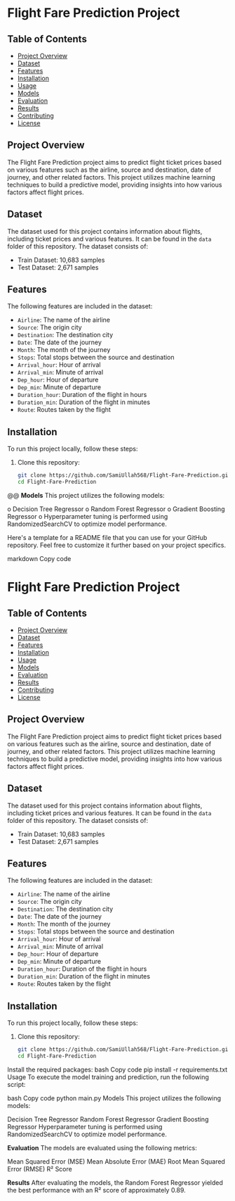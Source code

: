 # Flight Fare Prediction Project

## Table of Contents
- [Project Overview](#project-overview)
- [Dataset](#dataset)
- [Features](#features)
- [Installation](#installation)
- [Usage](#usage)
- [Models](#models)
- [Evaluation](#evaluation)
- [Results](#results)
- [Contributing](#contributing)
- [License](#license)

## Project Overview
The Flight Fare Prediction project aims to predict flight ticket prices based on various features such as the airline, source and destination, date of journey, and other related factors. This project utilizes machine learning techniques to build a predictive model, providing insights into how various factors affect flight prices.

## Dataset
The dataset used for this project contains information about flights, including ticket prices and various features. It can be found in the `data` folder of this repository. The dataset consists of:
- Train Dataset: 10,683 samples
- Test Dataset: 2,671 samples

## Features
The following features are included in the dataset:
- `Airline`: The name of the airline
- `Source`: The origin city
- `Destination`: The destination city
- `Date`: The date of the journey
- `Month`: The month of the journey
- `Stops`: Total stops between the source and destination
- `Arrival_hour`: Hour of arrival
- `Arrival_min`: Minute of arrival
- `Dep_hour`: Hour of departure
- `Dep_min`: Minute of departure
- `Duration_hour`: Duration of the flight in hours
- `Duration_min`: Duration of the flight in minutes
- `Route`: Routes taken by the flight

## Installation
To run this project locally, follow these steps:

1. Clone this repository:
   ```bash
   git clone https://github.com/SamiUllah568/Flight-Fare-Prediction.git
   cd Flight-Fare-Prediction

@@ **Models**
This project utilizes the following models:

  o  Decision Tree Regressor
  o  Random Forest Regressor
  o   Gradient Boosting Regressor
  o  Hyperparameter tuning is performed using RandomizedSearchCV to optimize model performance.



Here's a template for a README file that you can use for your GitHub repository. Feel free to customize it further based on your project specifics.

markdown
Copy code
# Flight Fare Prediction Project

## Table of Contents
- [Project Overview](#project-overview)
- [Dataset](#dataset)
- [Features](#features)
- [Installation](#installation)
- [Usage](#usage)
- [Models](#models)
- [Evaluation](#evaluation)
- [Results](#results)
- [Contributing](#contributing)
- [License](#license)

## Project Overview
The Flight Fare Prediction project aims to predict flight ticket prices based on various features such as the airline, source and destination, date of journey, and other related factors. This project utilizes machine learning techniques to build a predictive model, providing insights into how various factors affect flight prices.

## Dataset
The dataset used for this project contains information about flights, including ticket prices and various features. It can be found in the `data` folder of this repository. The dataset consists of:
- Train Dataset: 10,683 samples
- Test Dataset: 2,671 samples

## Features
The following features are included in the dataset:
- `Airline`: The name of the airline
- `Source`: The origin city
- `Destination`: The destination city
- `Date`: The date of the journey
- `Month`: The month of the journey
- `Stops`: Total stops between the source and destination
- `Arrival_hour`: Hour of arrival
- `Arrival_min`: Minute of arrival
- `Dep_hour`: Hour of departure
- `Dep_min`: Minute of departure
- `Duration_hour`: Duration of the flight in hours
- `Duration_min`: Duration of the flight in minutes
- `Route`: Routes taken by the flight

## Installation
To run this project locally, follow these steps:

1. Clone this repository:
   ```bash
   git clone https://github.com/SamiUllah568/Flight-Fare-Prediction.git
   cd Flight-Fare-Prediction
Install the required packages:
bash
Copy code
pip install -r requirements.txt
Usage
To execute the model training and prediction, run the following script:

bash
Copy code
python main.py
Models
This project utilizes the following models:

Decision Tree Regressor
Random Forest Regressor
Gradient Boosting Regressor
Hyperparameter tuning is performed using RandomizedSearchCV to optimize model performance.

**Evaluation**
The models are evaluated using the following metrics:

Mean Squared Error (MSE)
Mean Absolute Error (MAE)
Root Mean Squared Error (RMSE)
R² Score  

**Results**
After evaluating the models, the Random Forest Regressor yielded the best performance with an R² score of approximately 0.89.

